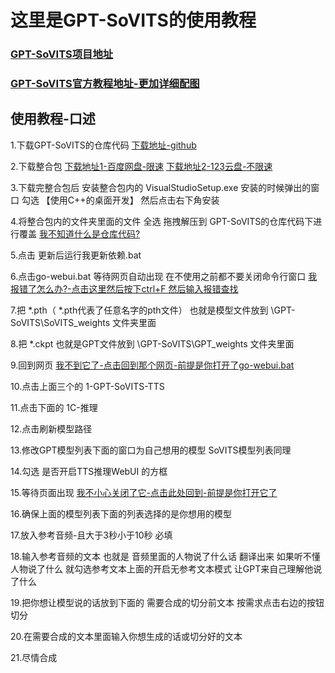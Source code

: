 # 这里是GPT-SoVITS的使用教程

### [GPT-SoVITS项目地址](https://github.com/RVC-Boss/GPT-SoVITS)

### [GPT-SoVITS官方教程地址-更加详细配图](https://www.yuque.com/baicaigongchang1145haoyuangong/ib3g1e)


## 使用教程-口述
 
  1.下载GPT-SoVITS的仓库代码
    [下载地址-github]([https://github.com/RVC-Boss/GPT-SoVITS](https://github.com/RVC-Boss/GPT-SoVITS/archive/refs/heads/main.zip))

  2.下载整合包
    [下载地址1-百度网盘-限速](https://pan.baidu.com/share/init?surl=OE5qL0KreO-ASHwm6Zl9gA&pwd=mqpi)
    [下载地址2-123云盘-不限速](https://www.123pan.com/s/5tIqVv-GVRcv.html)
  
  3.下载完整合包后 安装整合包内的 VisualStudioSetup.exe 安装的时候弹出的窗口 勾选 【使用C++的桌面开发】 然后点击右下角安装

  4.将整合包内的文件夹里面的文件 全选 拖拽解压到 GPT-SoVITS的仓库代码下进行覆盖  [我不知道什么是仓库代码?](https://github.com/haxyyx/haxyyx-smallitems/tree/2f070d22ea58af232d2cab44ea78e6c4efe25769/AI/%E5%A3%B0%E9%9F%B3%E5%85%8B%E9%9A%86/GPT-SoVITS/README.md#7)

  5.点击 更新后运行我更新依赖.bat

  6.点击go-webui.bat 等待网页自动出现 在不使用之前都不要关闭命令行窗口  [我报错了怎么办?-点击这里然后按下ctrl+F 然后输入报错查找](https://www.yuque.com/baicaigongchang1145haoyuangong/ib3g1e/pgah3gvetrdy8ryt)
  
  7.把 *.pth（ *.pth代表了任意名字的pth文件） 也就是模型文件放到 \GPT-SoVITS\SoVITS_weights 文件夹里面
  
  8.把 *.ckpt 也就是GPT文件放到 \GPT-SoVITS\GPT_weights 文件夹里面

  9.回到网页  [我不到它了-点击回到那个网页-前提是你打开了go-webui.bat](http://localhost:9874/)
  
  10.点击上面三个的 1-GPT-SoVITS-TTS

  11.点击下面的 1C-推理
  
  12.点击刷新模型路径

  13.修改GPT模型列表下面的窗口为自己想用的模型  SoVITS模型列表同理

  14.勾选 是否开启TTS推理WebUI 的方框

  15.等待页面出现  [我不小心关闭了它-点击此处回到-前提是你打开它了](http://localhost:9872/)

  16.确保上面的模型列表下面的列表选择的是你想用的模型
  
  17.放入参考音频-且大于3秒小于10秒 必填

  18.输入参考音频的文本 也就是 音频里面的人物说了什么话 翻译出来 如果听不懂人物说了什么 就勾选参考文本上面的开启无参考文本模式 让GPT来自己理解他说了什么

  19.把你想让模型说的话放到下面的 需要合成的切分前文本 按需求点击右边的按钮 切分

  20.在需要合成的文本里面输入你想生成的话或切分好的文本

  21.尽情合成
